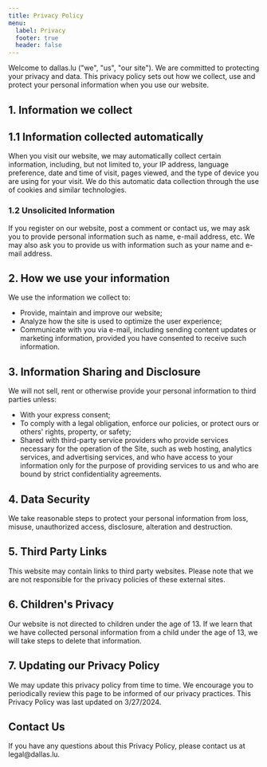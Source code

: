 ```yaml
---
title: Privacy Policy
menu:
  label: Privacy
  footer: true
  header: false
---
```


Welcome to dallas.lu ("we", "us", "our site"). We are committed to protecting your privacy and data. This privacy policy sets out how we collect, use and protect your personal information when you use our website.

## 1. Information we collect

## 1.1 Information collected automatically

When you visit our website, we may automatically collect certain information, including, but not limited to, your IP address, language preference, date and time of visit, pages viewed, and the type of device you are using for your visit. We do this automatic data collection through the use of cookies and similar technologies.

### 1.2 Unsolicited Information

If you register on our website, post a comment or contact us, we may ask you to provide personal information such as name, e-mail address, etc. We may also ask you to provide us with information such as your name and e-mail address.

## 2. How we use your information

We use the information we collect to:

* Provide, maintain and improve our website;
* Analyze how the site is used to optimize the user experience;
* Communicate with you via e-mail, including sending content updates or marketing information, provided you have consented to receive such information.

## 3. Information Sharing and Disclosure

We will not sell, rent or otherwise provide your personal information to third parties unless:

* With your express consent;
* To comply with a legal obligation, enforce our policies, or protect ours or others' rights, property, or safety;
* Shared with third-party service providers who provide services necessary for the operation of the Site, such as web hosting, analytics services, and advertising services, and who have access to your information only for the purpose of providing services to us and who are bound by strict confidentiality agreements.

## 4. Data Security

We take reasonable steps to protect your personal information from loss, misuse, unauthorized access, disclosure, alteration and destruction.

## 5. Third Party Links

This website may contain links to third party websites. Please note that we are not responsible for the privacy policies of these external sites.

## 6. Children's Privacy

Our website is not directed to children under the age of 13. If we learn that we have collected personal information from a child under the age of 13, we will take steps to delete that information.

## 7. Updating our Privacy Policy

We may update this privacy policy from time to time. We encourage you to periodically review this page to be informed of our privacy practices. This Privacy Policy was last updated on 3/27/2024.

## Contact Us

If you have any questions about this Privacy Policy, please contact us at legal&#64;&#100;a&#108;la&#115;.lu.